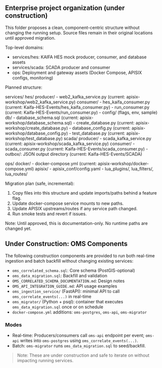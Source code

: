 ## Enterprise project organization (under construction)

This folder proposes a clean, component-centric structure without changing the running setup. Source files remain in their original locations until approved migration.

Top-level domains:
- services/hes: KAIFA HES mock producer, consumer, and database assets
- services/scada: SCADA producer and consumer
- ops: Deployment and gateway assets (Docker Compose, APISIX configs, monitoring)

Planned structure:

services/
  hes/
    producer/
      - web2_kafka_service.py (current: apisix-workshop/web2_kafka_service.py)
    consumer/
      - hes_kaifa_consumer.py (current: Kaifa-HES-Events/hes_kaifa_consumer.py)
      - run_consumer.py (current: Kaifa-HES-Events/run_consumer.py)
      - config/ (flags, env, sample)
    db/
      - database_schema.sql (current: apisix-workshop/database_schema.sql)
      - create_database.py (current: apisix-workshop/create_database.py)
      - database_config.py (current: apisix-workshop/database_config.py)
      - test_database.py (current: apisix-workshop/test_database.py)
  scada/
    producer/
      - scada_kafka_service.py (current: apisix-workshop/scada_kafka_service.py)
    consumer/
      - scada_consumer.py (current: Kaifa-HES-Events/scada_consumer.py)
      - outbox/: JSON output directory (current: Kaifa-HES-Events/SCADA)

ops/
  docker/
    - docker-compose.yml (current: apisix-workshop/docker-compose.yml)
  apisix/
    - apisix_conf/config.yaml
    - lua_plugins/, lua_filters/, lua_routes/

Migration plan (safe, incremental):
1) Copy files into this structure and update imports/paths behind a feature flag.
2) Update docker-compose service mounts to new paths.
3) Update APISIX upstreams/routes if any service path changed.
4) Run smoke tests and revert if issues.

Note: Until approved, this is documentation-only. No runtime paths are changed yet.


## Under Construction: OMS Components

The following construction components are provided to run both real-time ingestion and batch backfill without changing existing services:

- `oms_correlated_schema.sql`: Core schema (PostGIS-optional)
- `oms_data_migration.sql`: Backfill and validation
- `OMS_CORRELATED_SCHEMA_DOCUMENTATION.md`: Design notes
- `OMS_API_INTEGRATION_GUIDE.md`: API usage examples
- `oms_ingestion_service/` (FastAPI): minimal API to call `oms_correlate_events(...)` in real-time
- `oms_migrator/` (Python + psql): container that executes `oms_data_migration.sql` once or on schedule
- `docker-compose.yml` additions: `oms-postgres`, `oms-api`, `oms-migrator`

### Modes
- Real-time: Producers/consumers call `oms-api` endpoint per event; `oms-api` writes into `oms-postgres` using `oms_correlate_events(...)`.
- Batch: `oms-migrator` runs `oms_data_migration.sql` to seed/backfill.

> Note: These are under construction and safe to iterate on without impacting running services.

